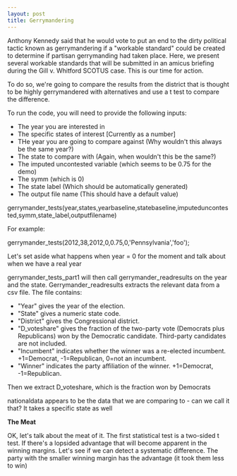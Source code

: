 ```yaml
---
layout: post
title: Gerrymandering
---
```


Anthony Kennedy said that he would vote to put an end to the dirty political tactic known as gerrymandering if a "workable standard" could be created to determine if partisan gerrymanding had taken place. Here, we present several workable standards that will be submitted in an amicus briefing during the Gill v. Whitford SCOTUS case. This is our time for action.




To do so, we're going to compare the results from the district that is thought to be highly gerrymandered with alternatives and use a t test to compare the difference.


To run the code, you will need to provide the following inputs:

* The year you are interested in
* The specific states of interest [Currently as a number]
* THe year you are going to compare against (Why wouldn't this always be the same year?)
* The state to compare with (Again, when wouldn't this be the same?)
* The imputed uncontested variable (which seems to be 0.75 for the demo)
* The symm (which is 0)
* The state label (Which should be automatically generated)
* The output file name (This should have a default value)

gerrymander_tests(year,states,yearbaseline,statebaseline,imputeduncontested,symm,state_label,outputfilename)

For example:

gerrymander_tests(2012,38,2012,0,0.75,0,'Pennsylvania','foo');


Let's set aside what  happens when year = 0 for the moment and talk about when we have a real year

gerrymander_tests_part1 will then call gerrymander_readresults on the year and the state. Gerrymander_readresults extracts the relevant data from a csv file. The file contains:

* "Year" gives the year of the election.
* "State" gives a numeric state code.
* "District" gives the Congressional district.
* "D_voteshare" gives the fraction of the two-party vote (Democrats plus Republicans) won by the Democratic candidate. Third-party candidates are not included.
* "Incumbent" indicates whether the winner was a re-elected incumbent. +1=Democrat, -1=Republican, 0=not an incumbent.
* "Winner" indicates the party affiliation of the winner. +1=Democrat, -1=Republican.

Then we extract D_voteshare, which is the fraction won by Democrats

nationaldata appears to be the data that we are comparing to - can we call it that? It takes a specific state as well







**The Meat**

OK, let's talk about the meat of it. The first statistical test is a two-sided t test. If there's a lopsided advantage that will become apparent in the winning margins. Let's see if we can detect a systematic difference. The party with the smaller winning margin has the advantage (it took them less to win)



